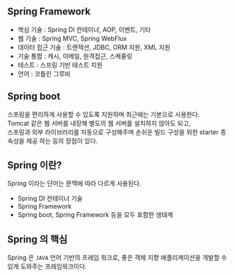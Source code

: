 ## Spring Framework
- 핵심 기술 : Spring DI 컨테이너, AOP, 이벤트, 기타
- 웹 기술 : Spring MVC, Spring WebFlux
- 데이터 접근 기술 : 트랜잭션, JDBC, ORM 지원, XML 지원
- 기술 통합 : 캐시, 이메일, 원격접근, 스케줄링
- 테스트 : 스프링 기반 테스트 지원
- 언어 : 코틀린 그루비

## Spring boot
스프링을 편리하게 사용할 수 있도록 지원하며 최근에는 기본으로 사용한다.  
Tomcat 같은 웹 서버를 내장해 별도의 웹 서버를 설치하지 않아도 되고,  
스프링과 외부 라이브러리를 자동으로 구성해주며 손쉬운 빌드 구성을 위한 starter 종속성을 제공 하는 등의 장점이 있다.

## Spring 이란?

  Spring 이라는 단어는 문맥에 따라 다르게 사용된다.
  
- Spring DI 컨테이너 기술
- Spring Framework
- Spring boot, Spring Framework 등을 모두 포함한 생태계

## Spring 의 핵심

Spring 은 `JAVA` 언어 기반의 프레임 워크로, 좋은 객체 지향 애플리케이션을 개발할 수 있게 도와주는 프레임워크이다. 